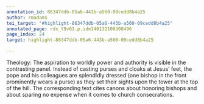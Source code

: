 ```yaml
---
annotation_id: 86347ddb-05a6-443b-a560-09cedd8b4a25
author: rmadams
tei_target: "#highlight-86347ddb-05a6-443b-a560-09cedd8b4a25"
annotated_page: rdx_t9v01.p.idm140132108308496
page_index: 24
target: highlight-86347ddb-05a6-443b-a560-09cedd8b4a25

---
```

Theology: The aspiration to worldly power and authority is visible in the contrasting panel. Instead of casting purses and cloaks at Jesus’ feet, the pope and his colleagues are splendidly dressed (one bishop in the front prominently wears a purse) as they set their sights upon the tower at the top of the hill. The corresponding text cites canons about honoring bishops and about sparing no expense when it comes to church consecrations. 